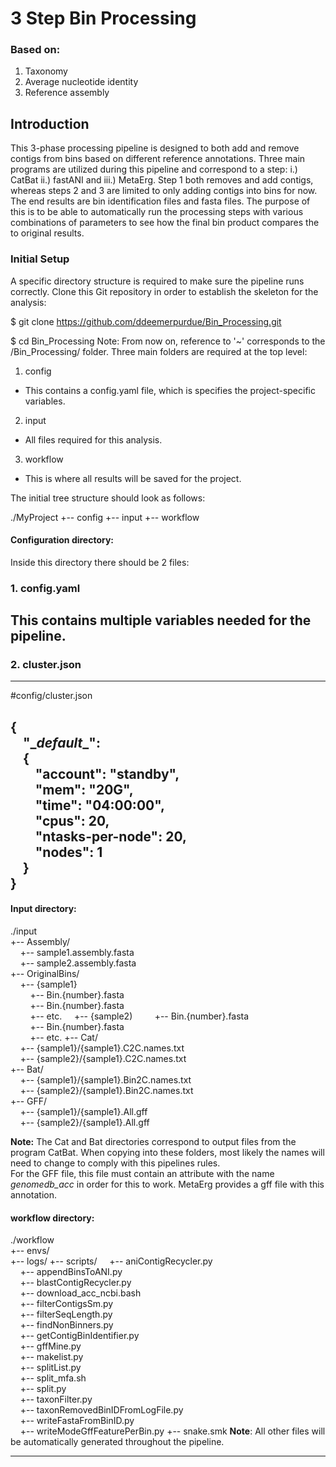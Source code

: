 # 3 Step Bin Processing

### Based on:
1. Taxonomy
2. Average nucleotide identity
3. Reference assembly

## Introduction
This 3-phase processing pipeline is designed to both add and remove contigs from bins based on different reference annotations. Three main programs are utilized during this pipeline and correspond to a step: i.) CatBat ii.) fastANI and iii.) MetaErg. Step 1 both removes and add contigs, whereas steps 2 and 3 are limited to only adding contigs into bins for now. The end results are bin identification files and fasta files. The purpose of this is to be able to automatically run the processing steps with various combinations of parameters to see how the final bin product compares the to original results.

### Initial Setup
A specific directory structure is required to make sure the pipeline runs correctly.
Clone this Git repository in order to establish the skeleton for the analysis:

$ git clone https://github.com/ddeemerpurdue/Bin_Processing.git  

$ cd Bin_Processing
Note: From now on, reference to '~' corresponds to the /Bin_Processing/ folder.
Three main folders are required at the top level:
1. config
- This contains a config.yaml file, which is specifies the project-specific variables.
2. input
- All files required for this analysis.
3. workflow
- This is where all results will be saved for the project.

The initial tree structure should look as follows:

./MyProject
+-- config
+-- input
+-- workflow

#### Configuration directory:  
Inside this directory there should be 2 files:  
### 1. config.yaml  
This contains multiple variables needed for the pipeline.  
---


### 2. cluster.json  
---
\#config/cluster.json  

{  
    "\__default__":  
    {  
        "account": "standby",  
        "mem": "20G",  
        "time": "04:00:00",  
        "cpus": 20,  
        "ntasks-per-node": 20,  
        "nodes": 1  
    }  
}  
---

#### Input directory:
./input  
+-- Assembly/  
    +-- sample1.assembly.fasta  
    +-- sample2.assembly.fasta  
+-- OriginalBins/  
    +-- {sample1}  
        +-- Bin.{number}.fasta  
        +-- Bin.{number}.fasta  
        +-- etc.
    +-- {sample2) 
        +-- Bin.{number}.fasta  
        +-- Bin.{number}.fasta  
        +-- etc. 
+-- Cat/  
    +-- {sample1}/{sample1}.C2C.names.txt  
    +-- {sample2}/{sample1}.C2C.names.txt  
+-- Bat/  
    +-- {sample1}/{sample1}.Bin2C.names.txt  
    +-- {sample2}/{sample1}.Bin2C.names.txt  
+-- GFF/  
    +-- {sample1}/{sample1}.All.gff  
    +-- {sample2}/{sample1}.All.gff  

**Note:** The Cat and Bat directories correspond to output files from the program CatBat. When copying into these folders, most likely the names will need to change to comply with this pipelines rules.  
For the GFF file, this file must contain an attribute with the name *genomedb_acc* in order for this to work. MetaErg provides a gff file with this annotation.  

#### workflow directory:
./workflow  
+-- envs/  
+-- logs/
+-- scripts/
    +-- aniContigRecycler.py  
    +-- appendBinsToANI.py  
    +-- blastContigRecycler.py  
    +-- download_acc_ncbi.bash  
    +-- filterContigsSm.py  
    +-- filterSeqLength.py  
    +-- findNonBinners.py  
    +-- getContigBinIdentifier.py  
    +-- gffMine.py  
    +-- makelist.py  
    +-- splitList.py  
    +-- split_mfa.sh  
    +-- split.py  
    +-- taxonFilter.py  
    +-- taxonRemovedBinIDFromLogFile.py  
    +-- writeFastaFromBinID.py  
    +-- writeModeGffFeaturePerBin.py
+-- snake.smk
**Note**: All other files will be automatically generated throughout the pipeline.
***
